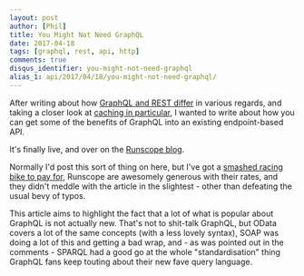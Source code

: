 ```yaml
---
layout: post
author: [Phil]
title: You Might Not Need GraphQL
date: 2017-04-18
tags: [graphql, rest, api, http]
comments: true
disqus_identifier: you-might-not-need-graphql
alias_1: api/2017/04/18/you-might-not-need-graphql/
---
```


After writing about how [GraphQL and REST differ](https://phil.tech/api/2017/01/24/graphql-vs-rest-overview/) in various regards, and taking a closer look at [caching in particular](https://phil.tech/api/2017/01/26/graphql-vs-rest-caching/), I wanted to write about how you can get some of the benefits of GraphQL into an existing endpoint-based API.

It's finally live, and over on the [Runscope blog](https://blog.runscope.com/posts/you-might-not-need-graphql).

Normally I'd post this sort of thing on here, but I've got a [smashed racing bike to pay for](https://phil.bike/unexpected-upgrade-supersix-evo-aa37b67daa08), Runscope are awesomely generous with their rates, and they didn't meddle with the article in the slightest - other than defeating the usual bevy of typos.

This article aims to highlight the fact that a lot of what is popular about GraphQL is not actually new. That's not to shit-talk GraphQL, but OData covers a lot of the same concepts (with a less lovely syntax), SOAP was doing a lot of this and getting a bad wrap, and - as was pointed out in the comments - SPARQL had a good go at the whole "standardisation" thing GraphQL fans keep touting about their new fave query language.

